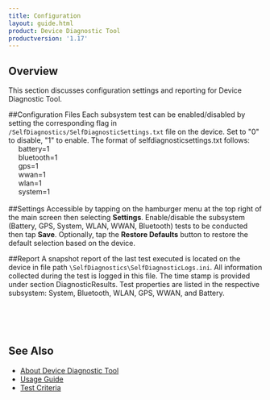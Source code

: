 ```yaml
---
title: Configuration
layout: guide.html
product: Device Diagnostic Tool
productversion: '1.17'
---
```


## Overview
This section discusses configuration settings and reporting for Device Diagnostic Tool.

##Configuration Files
Each subsystem test can be enabled/disabled by setting the corresponding flag in `/SelfDiagnostics/SelfDiagnosticSettings.txt` file on the device. Set to "0" to disable, "1" to enable. The format of selfdiagnosticsettings.txt follows:  
&nbsp;&nbsp;&nbsp;&nbsp;&nbsp;battery=1  
&nbsp;&nbsp;&nbsp;&nbsp;&nbsp;bluetooth=1  
&nbsp;&nbsp;&nbsp;&nbsp;&nbsp;gps=1  
&nbsp;&nbsp;&nbsp;&nbsp;&nbsp;wwan=1  
&nbsp;&nbsp;&nbsp;&nbsp;&nbsp;wlan=1  
&nbsp;&nbsp;&nbsp;&nbsp;&nbsp;system=1  
<br>
##Settings 
Accessible by tapping on the hamburger menu at the top right of the main screen then selecting **Settings**. Enable/disable the subsystem (Battery, GPS, System, WLAN, WWAN, Bluetooth) tests to be conducted then tap **Save**. Optionally, tap the **Restore Defaults** button to restore the default selection based on the device. 

##Report 
A snapshot report of the last test executed is located on the device in file path `\SelfDiagnostics\SelfDiagnosticLogs.ini`. All information collected during the test is logged in this file. The time stamp is provided under section DiagnosticResults. Test properties are listed in the respective subsystem: System, Bluetooth, WLAN, GPS, WWAN, and Battery. 


<br>
<br>
<br>

## See Also

* [About Device Diagnostic Tool](../about)
* [Usage Guide](../usage)
* [Test Criteria](../criteria)


